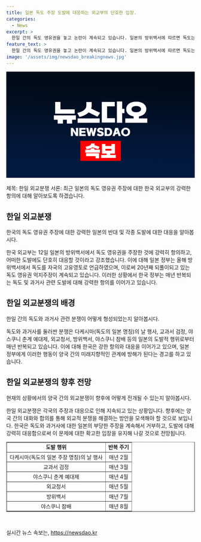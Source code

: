 ```yaml
---
title: 일본 독도 주장 도발에 대응하는 외교부의 단호한 입장.
categories:
  - News
excerpt: >
  한일 간의 독도 영유권을 놓고 논란이 계속되고 있습니다. 일본의 방위백서에 따르면 독도는 자국의 고유영토로 언급되었고, 이에 대해 한국 외교부는 강력히 항의하며 일본의 주장을 즉각 철회할 것을 촉구했습니다. 20년째 되풀이되는 갈등 속에서도 한국은 독도에 대한 어떤 도발에도 단호히 대응할 것을 강조했으며, 일본의 행동이 한일관계에 도움이 되지 않는다고 경고했습니다. 독도와 과거사를 둘러싼 이번 논란은 매년 되풀이되고 있으며, 이에 대한 우리 정부의 항의 역시 매년 반복되고 있습니다.
feature_text: >
  한일 간의 독도 영유권을 놓고 논란이 계속되고 있습니다. 일본의 방위백서에 따르면 독도는 자국의 고유영토로 언급되었고, 이에 대해 한국 외교부는 강력히 항의하며 일본의 주장을 즉각 철회할 것을 촉구했습니다. 20년째 되풀이되는 갈등 속에서도 한국은 독도에 대한 어떤 도발에도 단호히 대응할 것을 강조했으며, 일본의 행동이 한일관계에 도움이 되지 않는다고 경고했습니다. 독도와 과거사를 둘러싼 이번 논란은 매년 되풀이되고 있으며, 이에 대한 우리 정부의 항의 역시 매년 반복되고 있습니다.
image: '/assets/img/newsdao_breakingnews.jpg'
---
```


<p><img src="/assets/img/newsdao_breakingnews.jpg" alt="ranknews 속보" /></p>

<p>제목: 한일 외교분쟁
서론: 최근 일본의 독도 영유권 주장에 대한 한국 외교부의 강력한 항의에 대해 알아보도록 하겠습니다.</p>

<h2 data-ke-size="size26">한일 외교분쟁</h2>

<p>한국의 독도 영유권 주장에 대한 강력한 일본의 반대 및 각종 도발에 대한 대응을 알아봅시다.</p>

<p data-ke-size="size16">한국 외교부는 12일 일본의 방위백서에서 독도 영유권을 주장한 것에 강력히 항의하고, 어떠한 도발에도 단호히 대응할 것이라고 강조했습니다. 이에 대해 일본 정부는 올해 방위백서에서 독도를 자국의 고유영토로 언급하였으며, 이로써 20년째 되풀이되고 있는 독도 영유권 억지주장이 계속되고 있습니다. 이러한 상황에서 한국 정부는 매년 반복되는 독도 및 과거사 관련 도발에 대해 강력한 항의를 이어가고 있습니다.</p>

<h2 data-ke-size="size26">한일 외교분쟁의 배경</h2>

<p>한일 간의 독도와 과거사 관련 분쟁이 어떻게 형성되었는지 알아봅시다.</p>

<p data-ke-size="size16">독도와 과거사를 둘러싼 분쟁은 다케시마(독도의 일본 명칭)의 날 행사, 교과서 검정, 야스쿠니 춘계 예대제, 외교청서, 방위백서, 야스쿠니 참배 등의 일본의 도발적 행위로부터 매년 반복되고 있습니다. 이에 대해 한국은 강한 항의와 대응을 이어가고 있으며, 일본 정부에게 이러한 행동이 양국 간의 미래지향적인 관계에 방해가 된다는 경고를 하고 있습니다.</p>

<h2 data-ke-size="size26">한일 외교분쟁의 향후 전망</h2>

<p>현재의 상황에서의 양국 간의 외교분쟁이 향후에 어떻게 전개될 수 있는지 알아봅시다.</p>

<p data-ke-size="size16">한일 외교분쟁은 각국의 주장과 대응으로 인해 지속되고 있는 상황입니다. 향후에는 양국 간의 대화와 합의를 통해 외교적 분쟁을 해결하는 방안을 모색해야 할 것으로 보입니다. 한국은 독도와 과거사에 대한 일본의 부당한 주장을 계속해서 거부하고, 도발에 대해 강력히 대응함으로써 이 문제에 대한 확고한 입장을 유지해 나갈 것으로 전망됩니다.</p>

<table style="width: 100%;" border="1">
<tbody>
<tr>
<td style="text-align: center; height: 17px;"><b>도발 행위</b></td>
<td style="text-align: center; height: 17px;"><b>반복 주기</b></td>
</tr>
<tr>
<td style="text-align: center; height: 17px;">다케시마(독도의 일본 주장 명칭)의 날 행사</td>
<td style="text-align: center; height: 17px;">매년 2월</td>
</tr>
<tr>
<td style="text-align: center; height: 17px;">교과서 검정</td>
<td style="text-align: center; height: 17px;">매년 3월</td>
</tr>
<tr>
<td style="text-align: center; height: 17px;">야스쿠니 춘계 예대제</td>
<td style="text-align: center; height: 17px;">매년 4월</td>
</tr>
<tr>
<td style="text-align: center; height: 17px;">외교청서</td>
<td style="text-align: center; height: 17px;">매년 5월</td>
</tr>
<tr>
<td style="text-align: center; height: 17px;">방위백서</td>
<td style="text-align: center; height: 17px;">매년 7월</td>
</tr>
<tr>
<td style="text-align: center; height: 17px;">야스쿠니 참배</td>
<td style="text-align: center; height: 17px;">매년 8월</td>
</tr>
</tbody>
</table>

<p data-ke-size="size16">&nbsp;</p>
실시간 뉴스 속보는, <a href="https://newsdao.kr" rel="dofollow">https://newsdao.kr</a>


